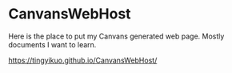 # CanvansWebHost
Here is the place to put my Canvans generated web page. Mostly documents I want to learn.

https://tingyikuo.github.io/CanvansWebHost/
